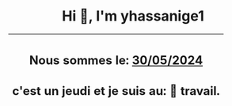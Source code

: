 <h1 align='center'>Hi 👋, I'm yhassanige1</h1>
<div align='center'>

|<h2 align='center'>Nous sommes le: <u>30/05/2024</u></h2><h2 align='center'>c'est un jeudi et je suis au: 🏢 travail.</h2>|
|---
</div>